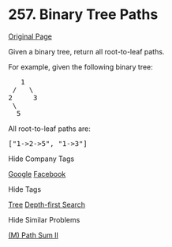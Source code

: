 # 257. Binary Tree Paths

[Original Page](https://leetcode.com/problems/binary-tree-paths/)

Given a binary tree, return all root-to-leaf paths.

For example, given the following binary tree:

<pre>   1
 /   \
2     3
 \
  5
</pre>

All root-to-leaf paths are:

<pre>["1->2->5", "1->3"]</pre>


<div>

<div id="company_tags" class="btn btn-xs btn-warning">Hide Company Tags</div>

<span class="hidebutton" style="display: inline;">[Google](/company/google/) [Facebook](/company/facebook/)</span></div>

<div>

<div id="tags" class="btn btn-xs btn-warning">Hide Tags</div>

<span class="hidebutton" style="display: inline;">[Tree](/tag/tree/) [Depth-first Search](/tag/depth-first-search/)</span></div>

<div>

<div id="similar" class="btn btn-xs btn-warning">Hide Similar Problems</div>

<span class="hidebutton" style="display: inline;">[(M) Path Sum II](/problems/path-sum-ii/)</span></div>